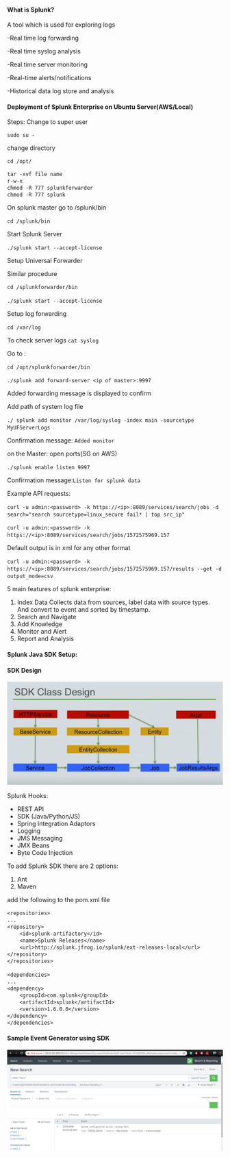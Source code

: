 #### What is Splunk?


A tool which is used for exploring logs

-Real time log forwarding

-Real time syslog analysis

-Real time server monitoring

-Real-time alerts/notifications

-Historical data log store and analysis

#### Deployment of Splunk Enterprise on Ubuntu Server(AWS/Local)

Steps: Change to super user
```
sudo su -
```
change directory 
```angular2
cd /opt/
```

```angular2
tar -xvf file name  
r-w-x
chmod -R 777 splunkforwarder
chmod -R 777 splunk
```

On splunk master go to /splunk/bin

``
cd /splunk/bin
``

Start Splunk Server

``
./splunk start --accept-license
``

Setup Universal Forwarder

Similar procedure 

```
cd /splunkforwarder/bin

./splunk start --accept-license
```
Setup log forwarding

``
cd /var/log
``

To check server logs
``
cat syslog 
``

Go to :

``
cd /opt/splunkforwarder/bin
``

``
./splunk add forward-server <ip of master>:9997
``

Added forwarding message is displayed to confirm

Add path of system log file

``
./ splunk add monitor /var/log/syslog -index main -sourcetype MyUFServerLogs
``

Confirmation message: ``Added monitor``

on the Master:
open ports(SG on AWS)

``
./splunk enable listen 9997
``

Confirmation message:``Listen for splunk data``


Example API requests:

``
curl -u admin:<password> -k https://<ip>:8089/services/search/jobs -d search="search sourcetype=linux_secure fail* | top src_ip"
``

``
curl -u admin:<password> -k https://<ip>:8089/services/search/jobs/1572575969.157
``

Default output is in xml for any other format

``
curl -u admin:<password> -k https://<ip>:8089/services/search/jobs/1572575969.157/results --get -d output_mode=csv 
``

5 main features of splunk enterprise:

1. Index Data
   Collects data from sources, label data with source types. And convert to event and sorted by timestamp.
2. Search and Navigate
3. Add Knowledge
4. Monitor and Alert
5. Report and Analysis


#### Splunk Java SDK Setup:

#### SDK Design

![SDK Design](https://github.com/thevarunjain/integrated-tools-paltform/blob/master/Splunk/Images/SDK%20design.PNG)   

Splunk Hooks:


- REST API
- SDK (Java/Python/JS)
- Spring Integration Adaptors
- Logging
- JMS Messaging
- JMX Beans
- Byte Code Injection

To add Splunk SDK there are 2 options:
1. Ant
2. Maven

add the following to the pom.xml file
```
<repositories>
...
<repository>
    <id>splunk-artifactory</id>  
    <name>Splunk Releases</name>
    <url>http://splunk.jfrog.io/splunk/ext-releases-local</url>
</repository>
</repositories>

<dependencies>
...
<dependency>
    <groupId>com.splunk</groupId>
    <artifactId>splunk</artifactId>
    <version>1.6.0.0</version>
</dependency>
</dependencies>

```



#### Sample Event Generator using SDK
![Sample Event Generator using SDK](https://github.com/thevarunjain/integrated-tools-paltform/blob/master/Splunk/Images/Splunk%20Event.PNG)

